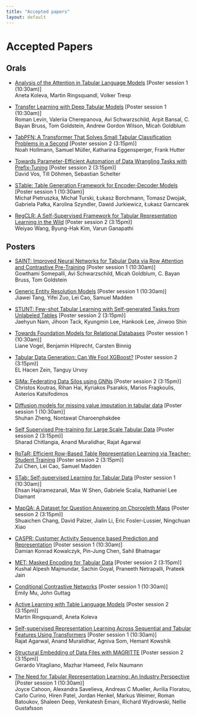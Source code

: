 ```yaml
---
title: "Accepted papers"
layout: default
---
```


# Accepted Papers

## Orals

- <a href="assets/papers/analysis_of_the_attention_in_t.pdf" target="_blank">Analysis of the Attention in Tabular Language Models</a> [Poster session 1 (10:30am)]<br>
Aneta Koleva, Martin Ringsquandl, Volker Tresp

-  <a href="assets/papers/transfer_learning_with_deep_ta.pdf" target="_blank">Transfer Learning with Deep Tabular Models</a> [Poster session 1 (10:30am)]<br>
Roman Levin, Valeriia Cherepanova, Avi Schwarzschild, Arpit Bansal, C. Bayan Bruss, Tom Goldstein, Andrew Gordon Wilson, Micah Goldblum

- <a href="assets/papers/tabpfn_a_transformer_that_solv.pdf" target="_blank">TabPFN: A Transformer That Solves Small Tabular Classification Problems in a Second</a> [Poster session 2 (3:15pm)]<br>
Noah Hollmann, Samuel Müller, Katharina Eggensperger, Frank Hutter

- <a href="assets/papers/towards_parameter_efficient_au.pdf" target="_blank">Towards Parameter-Efficient Automation of Data Wrangling Tasks with Prefix-Tuning</a> [Poster session 2 (3:15pm)]<br>
David Vos, Till Döhmen, Sebastian Schelter

- <a href="assets/papers/stable_table_generation_framew.pdf" target="_blank">STable: Table Generation Framework for Encoder-Decoder Models</a> [Poster session 1 (10:30am)]<br>
Michał Pietruszka, Michał Turski, Łukasz Borchmann, Tomasz Dwojak, Gabriela Pałka, Karolina Szyndler, Dawid Jurkiewicz, Łukasz Garncarek

- <a href="https://openreview.net/forum?id=7q_-aEdnGZw" target="_blank">RegCLR: A Self-Supervised Framework for Tabular Representation Learning in the Wild</a> [Poster session 2 (3:15pm)]<br>
Weiyao Wang, Byung-Hak Kim, Varun Ganapathi


## Posters

- <a href="assets/papers/saint_improved_neural_networks.pdf" target="_blank">SAINT: Improved Neural Networks for Tabular Data via Row Attention and Contrastive Pre-Training</a> [Poster session 1 (10:30am)]<br>
Gowthami Somepalli, Avi Schwarzschild, Micah Goldblum, C. Bayan Bruss, Tom Goldstein

- <a href="assets/papers/generic_entity_resolution_mode.pdf" target="_blank">Generic Entity Resolution Models</a> [Poster session 1 (10:30am)]<br>
Jiawei Tang, Yifei Zuo, Lei Cao, Samuel Madden

- <a href="assets/papers/stunt_few_shot_tabular_learnin.pdf" target="_blank">STUNT: Few-shot Tabular Learning with Self-generated Tasks from Unlabeled Tables</a> [Poster session 2 (3:15pm)]<br>
Jaehyun Nam, Jihoon Tack, Kyungmin Lee, Hankook Lee, Jinwoo Shin

- <a href="assets/papers/towards_foundation_models_for_.pdf" target="_blank">Towards Foundation Models for Relational Databases</a> [Poster session 1 (10:30am)]<br>
Liane Vogel, Benjamin Hilprecht, Carsten Binnig

- <a href="assets/papers/tabular_data_generation_can_we.pdf" target="_blank">Tabular Data Generation: Can We Fool XGBoost?</a> [Poster session 2 (3:15pm)]<br>
EL Hacen Zein, Tanguy Urvoy

- <a href="assets/papers/sima_federating_data_silos_usi.pdf" target="_blank">SiMa: Federating Data Silos using GNNs</a> [Poster session 2 (3:15pm)]<br>
Christos Koutras, Rihan Hai, Kyriakos Psarakis, Marios Fragkoulis, Asterios Katsifodimos

- <a href="assets/papers/diffusion_models_for_missing_v.pdf" target="_blank">Diffusion models for missing value imputation in tabular data</a> [Poster session 1 (10:30am)]<br>
Shuhan Zheng, Nontawat Charoenphakdee

- <a href="assets/papers/self_supervised_pre_training_f.pdf" target="_blank">Self Supervised Pre-training for Large Scale Tabular Data</a> [Poster session 2 (3:15pm)]<br>
Sharad Chitlangia, Anand Muralidhar, Rajat Agarwal

- <a href="assets/papers/rotar_efficient_row_based_tabl.pdf" target="_blank">RoTaR: Efficient Row-Based Table Representation Learning via Teacher-Student Training</a> [Poster session 2 (3:15pm)]<br>
Zui Chen, Lei Cao, Samuel Madden

- <a href="assets/papers/stab_self_supervised_learning_.pdf" target="_blank">STab: Self-supervised Learning for Tabular Data</a> [Poster session 1 (10:30am)]<br>
Ehsan Hajiramezanali, Max W Shen, Gabriele Scalia, Nathaniel Lee Diamant

- <a href="assets/papers/mapqa_a_dataset_for_question_a.pdf" target="_blank">MapQA: A Dataset for Question Answering on Choropleth Maps</a> [Poster session 2 (3:15pm)]<br>
Shuaichen Chang, David Palzer, Jialin Li, Eric Fosler-Lussier, Ningchuan Xiao

- <a href="assets/papers/caspr_customer_activity_sequen.pdf" target="_blank">CASPR: Customer Activity Sequence based Prediction and Representation</a> [Poster session 1 (10:30am)]<br>
Damian Konrad Kowalczyk, Pin-Jung Chen, Sahil Bhatnagar

- <a href="assets/papers/met_masked_encoding_for_tabula.pdf" target="_blank">MET: Masked Encoding for Tabular Data</a> [Poster session 2 (3:15pm)]<br>
Kushal Alpesh Majmundar, Sachin Goyal, Praneeth Netrapalli, Prateek Jain

- <a href="assets/papers/conditional_contrastive_networ.pdf" target="_blank">Conditional Contrastive Networks</a> [Poster session 1 (10:30am)]<br>
Emily Mu, John Guttag

- <a href="assets/papers/active_learning_with_tabular_l.pdf" target="_blank">Active Learning with Table Language Models</a> [Poster session 2 (3:15pm)]<br>
Martin Ringsquandl, Aneta Koleva

- <a href="assets/papers/self_supervised_representation.pdf" target="_blank">Self-supervised Representation Learning Across Sequential and Tabular Features Using Transformers</a> [Poster session 1 (10:30am)]<br>
Rajat Agarwal, Anand Muralidhar, Agniva Som, Hemant Kowshik

- <a href="assets/papers/structural_embedding_of_data_f.pdf" target="_blank">Structural Embedding of Data Files with MAGRITTE</a> [Poster session 2 (3:15pm)]<br>
Gerardo Vitagliano, Mazhar Hameed, Felix Naumann

- <a href="assets/papers/the_need_for_tabular_represent.pdf" target="_blank">The Need for Tabular Representation Learning: An Industry Perspective</a> [Poster session 1 (10:30am)]<br>
Joyce Cahoon, Alexandra Savelieva, Andreas C Mueller, Avrilia Floratou, Carlo Curino, Hiren Patel, Jordan Henkel, Markus Weimer, Roman Batoukov, Shaleen Deep, Venkatesh Emani, Richard Wydrowski, Nellie Gustafsson
